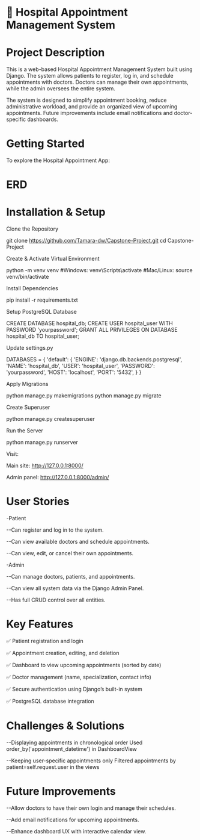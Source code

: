 # 🏥 Hospital Appointment Management System

# Project Description

This is a web-based Hospital Appointment Management System built using Django. The system allows patients to register, log in, and schedule appointments with doctors. Doctors can manage their own appointments, while the admin oversees the entire system.

The system is designed to simplify appointment booking, reduce administrative workload, and provide an organized view of upcoming appointments. Future improvements include email notifications and doctor-specific dashboards.

# Getting Started

To explore the Hospital Appointment App:

# ERD


# Installation & Setup

  Clone the Repository

  git clone https://github.com/Tamara-dw/Capstone-Project.git
  cd Capstone-Project


  Create & Activate Virtual Environment

  python -m venv venv
  #Windows:
  venv\Scripts\activate
  #Mac/Linux:
  source venv/bin/activate


  Install Dependencies

  pip install -r requirements.txt


  Setup PostgreSQL Database

  CREATE DATABASE hospital_db;
  CREATE USER hospital_user WITH PASSWORD 'yourpassword';
  GRANT ALL PRIVILEGES ON DATABASE hospital_db TO hospital_user;


  Update settings.py

   DATABASES = {
    'default': {
        'ENGINE': 'django.db.backends.postgresql',
        'NAME': 'hospital_db',
        'USER': 'hospital_user',
        'PASSWORD': 'yourpassword',
        'HOST': 'localhost',
        'PORT': '5432',
       }
   }


  Apply Migrations

  python manage.py makemigrations
  python manage.py migrate


  Create Superuser

  python manage.py createsuperuser


  Run the Server

  python manage.py runserver


  Visit:

  Main site: http://127.0.0.1:8000/

  Admin panel: http://127.0.0.1:8000/admin/


# User Stories
-Patient

--Can register and log in to the system.

--Can view available doctors and schedule appointments.

--Can view, edit, or cancel their own appointments.


-Admin

--Can manage doctors, patients, and appointments.

--Can view all system data via the Django Admin Panel.

--Has full CRUD control over all entities.

# Key Features

✅ Patient registration and login

✅ Appointment creation, editing, and deletion

✅ Dashboard to view upcoming appointments (sorted by date)

✅ Doctor management (name, specialization, contact info)

✅ Secure authentication using Django’s built-in system

✅ PostgreSQL database integration

# Challenges & Solutions

--Displaying appointments in chronological order	Used order_by('appointment_datetime') in DashboardView

--Keeping user-specific appointments only	Filtered appointments by patient=self.request.user in the views

# Future Improvements

--Allow doctors to have their own login and manage their schedules.

--Add email notifications for upcoming appointments.

--Enhance dashboard UX with interactive calendar view.